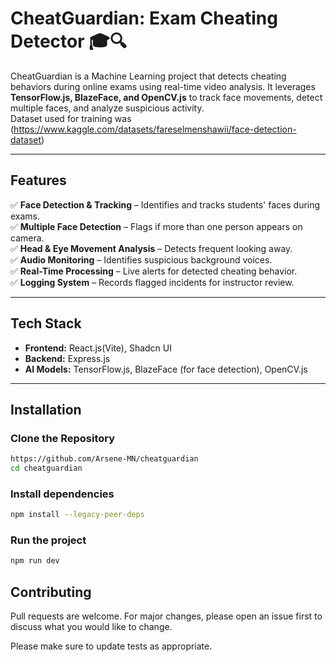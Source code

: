 # CheatGuardian: Exam Cheating Detector 🎓🔍  

CheatGuardian is a Machine Learning project that detects cheating behaviors during online exams using real-time video analysis. It leverages **TensorFlow.js, BlazeFace, and OpenCV.js** to track face movements, detect multiple faces, and analyze suspicious activity.  
Dataset used for training was (https://www.kaggle.com/datasets/fareselmenshawii/face-detection-dataset)

---

## Features  
✅ **Face Detection & Tracking** – Identifies and tracks students' faces during exams.  
✅ **Multiple Face Detection** – Flags if more than one person appears on camera.  
✅ **Head & Eye Movement Analysis** – Detects frequent looking away.  
✅ **Audio Monitoring** – Identifies suspicious background voices.  
✅ **Real-Time Processing** – Live alerts for detected cheating behavior.  
✅ **Logging System** – Records flagged incidents for instructor review.  

---

## Tech Stack  
- **Frontend:** React.js(Vite), Shadcn UI 
- **Backend:** Express.js  
- **AI Models:** TensorFlow.js, BlazeFace (for face detection), OpenCV.js  
---

## Installation  

### Clone the Repository  
```sh
https://github.com/Arsene-MN/cheatguardian
cd cheatguardian
```

### Install dependencies
```sh
npm install --legacy-peer-deps
```
### Run the project
```sh
npm run dev
```

## Contributing
Pull requests are welcome. For major changes, please open an issue first
to discuss what you would like to change.

Please make sure to update tests as appropriate.
